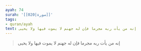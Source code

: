 ```yaml
---
ayah: 74
surah: '[[020|سورة]]'
tags:
- quran/ayah
text: إنه من يأت ربه مجرما فإن له جهنم لا يموت فيها ولا يحيى
---
```

> إنه من يأت ربه مجرما فإن له جهنم لا يموت فيها ولا يحيى
